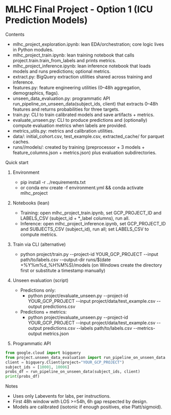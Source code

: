 # MLHC Final Project - Option 1 (ICU Prediction Models)

Contents
- mlhc_project_exploration.ipynb: lean EDA/orchestration; core logic lives in Python modules.
- mlhc_project_train.ipynb: lean training notebook that calls project.train.train_from_labels and prints metrics.
- mlhc_project_inference.ipynb: lean inference notebook that loads models and runs predictions; optional metrics.
- extract.py: BigQuery extraction utilities shared across training and inference.
- features.py: feature engineering utilities (0–48h aggregation, demographics, flags).
- unseen_data_evaluation.py: programmatic API run_pipeline_on_unseen_data(subject_ids, client) that extracts 0–48h features and returns probabilities for three targets.
- train.py: CLI to train calibrated models and save artifacts + metrics.
- evaluate_unseen.py: CLI to produce predictions and (optionally) compute evaluation metrics when labels are provided.
- metrics_utils.py: metrics and calibration utilities.
- data/: initial_cohort.csv, test_example.csv, extracted_cache/ for parquet caches.
- runs/<timestamp>/models/: created by training (preprocessor + 3 models + feature_columns.json + metrics.json) plus evaluation subdirectories.

Quick start
1) Environment
   - pip install -r ../requirements.txt
   - or conda env create -f environment.yml && conda activate mlhc_project

2) Notebooks (lean)
   - Training: open mlhc_project_train.ipynb, set GCP_PROJECT_ID and LABELS_CSV (subject_id + *_label columns), run all.
   - Inference: open mlhc_project_inference.ipynb, set GCP_PROJECT_ID and SUBJECTS_CSV (subject_id), run all; set LABELS_CSV to compute metrics.

3) Train via CLI (alternative)
   - python project/train.py --project-id YOUR_GCP_PROJECT --input path/to/labels.csv --output-dir runs/$(date +%Y%m%d_%H%M%S)/models  (on Windows create the directory first or substitute a timestamp manually)

4) Unseen evaluation (script)
   - Predictions only:
     - python project/evaluate_unseen.py --project-id YOUR_GCP_PROJECT --input project/data/test_example.csv --output predictions.csv
   - Predictions + metrics:
     - python project/evaluate_unseen.py --project-id YOUR_GCP_PROJECT --input project/data/test_example.csv --output predictions.csv --labels path/to/labels.csv --metrics-output metrics.json

5) Programmatic API
```python
from google.cloud import bigquery
from project.unseen_data_evaluation import run_pipeline_on_unseen_data
client = bigquery.Client(project="YOUR_GCP_PROJECT")
subject_ids = [10001, 10006]
probs_df = run_pipeline_on_unseen_data(subject_ids, client)
print(probs_df)
```

Notes
- Uses only Labevents for labs, per instructions.
- First 48h window with LOS >=54h, 6h gap respected by design.
- Models are calibrated (isotonic if enough positives, else Platt/sigmoid).
